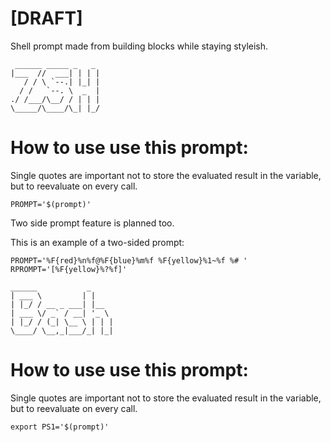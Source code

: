# [DRAFT]

Shell prompt made from building blocks while staying styleish.

```
 ______ _____ _   _ 
|___  //  ___| | | |
   / / \ `--.| |_| |
  / /   `--. \  _  |
./ /___/\__/ / | | |
\_____/\____/\_| |_/
```                    

# How to use use this prompt:

Single quotes are important not to store the evaluated result in the variable,
but to reevaluate on every call.

`PROMPT='$(prompt)'`

Two side prompt feature is planned too.

This is an example of a two-sided prompt:

```
PROMPT='%F{red}%n%f@%F{blue}%m%f %F{yellow}%1~%f %# '
RPROMPT='[%F{yellow}%?%f]'
```

```
______           _     
| ___ \         | |    
| |_/ / __ _ ___| |__  
| ___ \/ _` / __| '_ \ 
| |_/ / (_| \__ \ | | |
\____/ \__,_|___/_| |_|
```

# How to use use this prompt:

Single quotes are important not to store the evaluated result in the variable,
but to reevaluate on every call.

`export PS1='$(prompt)'`

